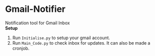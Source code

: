 # Gmail-Notifier
Notification tool for Gmail Inbox
<br>
**Setup**
1) Run `Initialise.py` to setup your gmail account.
2) Run `Main_Code.py` to check inbox for updates. It can also be made a cronjob.
